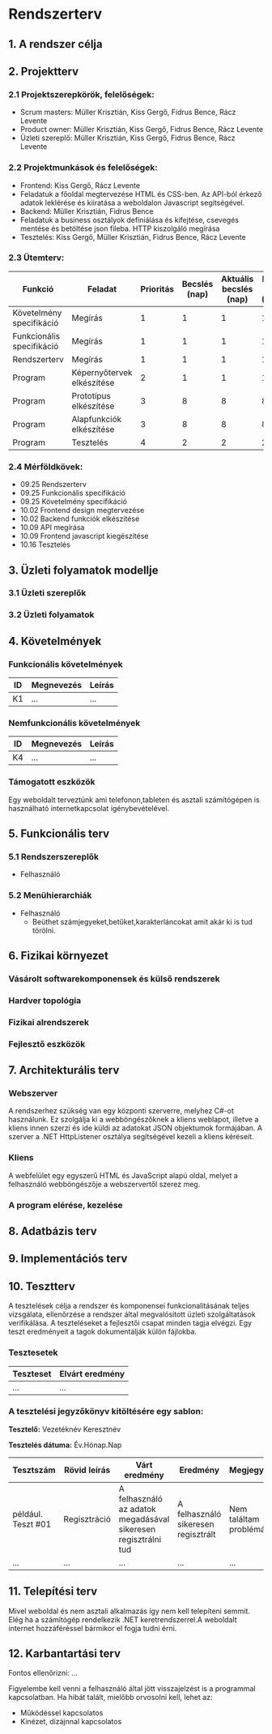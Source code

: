 # Rendszerterv
## 1. A rendszer célja

## 2. Projektterv

### 2.1 Projektszerepkörök, felelőségek:
   * Scrum masters: Müller Krisztián, Kiss Gergő, Fidrus Bence, Rácz Levente
   * Product owner: Müller Krisztián, Kiss Gergő, Fidrus Bence, Rácz Levente
   * Üzleti szereplő: Müller Krisztián, Kiss Gergő, Fidrus Bence, Rácz Levente
     
### 2.2 Projektmunkások és felelőségek:
   * Frontend: Kiss Gergő, Rácz Levente
   * Feladatuk a főoldal megtervezése HTML és CSS-ben. Az API-ból érkező adatok leklérése és kiiratása a weboldalon Javascript segítségével.
   * Backend: Müller Krisztián, Fidrus Bence
   * Feladatuk a business osztályok definiálása és kifejtése, csevegés mentése és betöltése json fileba. HTTP kiszolgáló megírása
   * Tesztelés: Kiss Gergő, Müller Krisztián, Fidrus Bence, Rácz Levente
     
### 2.3 Ütemterv:

|Funkció                  | Feladat                                | Prioritás | Becslés (nap) | Aktuális becslés (nap) | Eltelt idő (nap) | Becsült idő (nap) |
|-------------------------|----------------------------------------|-----------|---------------|------------------------|------------------|---------------------|
|Követelmény specifikáció |Megírás                                 |         1 |             1 |                      1 |                1 |                   1 |             
|Funkcionális specifikáció|Megírás                                 |         1 |             1 |                      1 |                1 |                   1 |
|Rendszerterv             |Megírás                                 |         1 |             1 |                      1 |                1 |                   1 |
|Program                  |Képernyőtervek elkészítése              |         2 |             1 |                      1 |                1 |                   1 |
|Program                  |Prototípus elkészítése                  |         3 |             8 |                      8 |                8 |                   8 |
|Program                  |Alapfunkciók elkészítése                |         3 |             8 |                      8 |                8 |                   8 |
|Program                  |Tesztelés                               |         4 |             2 |                      2 |                2 |                   2 |

### 2.4 Mérföldkövek:
 - 09.25 Rendszerterv
 - 09.25 Funkcionális specifikáció
 - 09.25 Követelmény specifikáció
 - 10.02 Frontend design megtervezése
 - 10.02 Backend funkciók elkészítése
 - 10.09 API megírása
 - 10.09 Frontend javascript kiegészítése
 - 10.16 Tesztelés



## 3. Üzleti folyamatok modellje

### 3.1 Üzleti szereplők

### 3.2 Üzleti folyamatok

## 4. Követelmények

### Funkcionális követelmények

| ID | Megnevezés | Leírás |
| --- | --- | --- |
| K1 | ... | ... |

### Nemfunkcionális követelmények

| ID | Megnevezés | Leírás |
| --- | --- | --- |
| K4 | ... | ... |

### Támogatott eszközök

Egy weboldalt terveztünk ami telefonon,tableten és asztali számítógépen is használható internetkapcsolat igénybevételével.

## 5. Funkcionális terv

### 5.1 Rendszerszereplők

- Felhasználó

### 5.2 Menühierarchiák

- Felhasználó
    - Beüthet számjegyeket,betűket,karakterláncokat amit akár ki is tud törölni.


## 6. Fizikai környezet

### Vásárolt softwarekomponensek és külső rendszerek

### Hardver topológia

### Fizikai alrendszerek

### Fejlesztő eszközök


## 7. Architekturális terv

### Webszerver

A rendszerhez szükség van egy központi szerverre, melyhez C#-ot használunk. Ez szolgálja ki a webböngészőknek a kliens weblapot, illetve a kliens innen szerzi és ide küldi az adatokat JSON objektumok formájában. A szerver a .NET HttpListener osztálya segítségével kezeli a kliens kéréseit.

### Kliens

A webfelület egy egyszerű HTML és JavaScript alapú oldal, melyet a felhasználó webböngészője a webszervertől szerez meg.

### A program elérése, kezelése

## 8. Adatbázis terv

## 9. Implementációs terv

## 10. Tesztterv

A tesztelések célja a rendszer és komponensei funkcionalitásának teljes vizsgálata,
ellenőrzése a rendszer által megvalósított üzleti szolgáltatások verifikálása.
A teszteléseket a fejlesztői csapat minden tagja elvégzi.
Egy teszt eredményeit a tagok dokumentálják külön fájlokba.

### Tesztesetek

 | Teszteset | Elvárt eredmény | 
 |-----------|-----------------| 
 | ... | ... |

### A tesztelési jegyzőkönyv kitöltésére egy sablon:

**Tesztelő:** Vezetéknév Keresztnév

**Tesztelés dátuma:** Év.Hónap.Nap

Tesztszám | Rövid leírás | Várt eredmény | Eredmény | Megjegyzés
----------|--------------|---------------|----------|-----------
például. Teszt #01 | Regisztráció | A felhasználó az adatok megadásával sikeresen regisztrálni tud  | A felhasználó sikeresen regisztrált | Nem találtam problémát.
... | ... | ... | ... | ...

## 11. Telepítési terv
Mivel weboldal és nem asztali alkalmazás így nem kell telepíteni semmit. Elég ha a számítógép rendelkezik .NET keretrendszerrel.A weboldalt internet hozzáféréssel bármikor el fogja tudni érni. 

## 12. Karbantartási terv

Fontos ellenőrizni:
...

Figyelembe kell venni a felhasználó által jött visszajelzést is a programmal kapcsolatban.
Ha hibát talált, mielőbb orvosolni kell, lehet az:
*	Működéssel kapcsolatos
*	Kinézet, dizájnnal kapcsolatos
